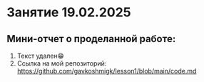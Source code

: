 # Занятие 19.02.2025
## Мини-отчет о проделанной работе:
1. Текст удален😁
2. Ссылка на мой репозиторий: https://github.com/gavkoshmigk/lesson1/blob/main/code.md
